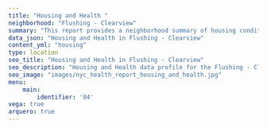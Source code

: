 ```yaml
---
title: "Housing and Health "
neighborhood: "Flushing - Clearview"
summary: "This report provides a neighborhood summary of housing conditions and related health outcomes. It also describes population characteristics that can increase vulnerability to housing hazards."
data_json: "Housing and Health in Flushing - Clearview"
content_yml: "housing"
type: location
seo_title: "Housing and Health in Flushing - Clearview"
seo_description: "Housing and Health data profile for the Flushing - Clearview neighborhood of NYC."
seo_image: "images/nyc_health_report_housing_and_health.jpg"
menu:
    main:
        identifier: '04'
vega: true
arquero: true
---
```

